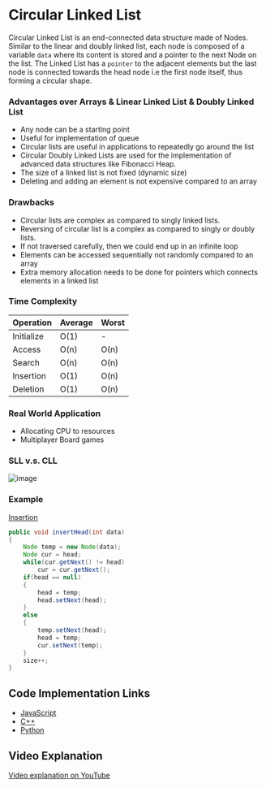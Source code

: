 # Circular Linked List

Circular Linked List is an end-connected data structure made of Nodes. Similar to the linear and doubly linked list, each node is composed of a variable ```data``` where its content is stored and a pointer to the next Node on the list. 
The Linked List has a ```pointer``` to the adjacent elements but the last node is connected towards the head node i.e the first node itself, thus forming a circular shape.

### Advantages over Arrays & Linear Linked List & Doubly Linked List

- Any node can be a starting point
- Useful for implementation of queue
- Circular lists are useful in applications to repeatedly go around the list
- Circular Doubly Linked Lists are used for the implementation of advanced data structures like Fibonacci Heap.
- The size of a linked list is not fixed (dynamic size)
- Deleting and adding an element is not expensive compared to an array

### Drawbacks

- Circular lists are complex as compared to singly linked lists.
- Reversing of circular list is a complex as compared to singly or doubly lists.
- If not traversed carefully, then we could end up in an infinite loop
- Elements can be accessed sequentially not randomly compared to an array
- Extra memory allocation needs to be done for pointers which connects elements in a linked list

### Time Complexity

| Operation | Average | Worst |
|-----------|---------|-------|
| Initialize|   O(1)  |    -  |
| Access    |   O(n)  |  O(n) |
| Search    |   O(n)  |  O(n) |
| Insertion |   O(1)  |  O(n) |
| Deletion  |   O(1)  |  O(n) |

### Real World Application

- Allocating CPU to resources
- Multiplayer Board games

### SLL v.s. CLL

![image](https://i0.wp.com/algorithms.tutorialhorizon.com/files/2016/03/Circular-Linked-List.png)

### Example

<u>Insertion</u>
```java
public void insertHead(int data)
{
	Node temp = new Node(data);
	Node cur = head;
	while(cur.getNext() != head)
		cur = cur.getNext();
	if(head == null)
	{
		head = temp;
		head.setNext(head);
	}
	else
	{
		temp.setNext(head);
		head = temp;
		cur.setNext(temp);
	}
	size++;
}
 ```

## Code Implementation Links

- [JavaScript](https://github.com/CloudArmor/JavaScript/blob/master/Data-Structures/Linked-List/SinglyCircularLinkedList.js)
- [C++](https://github.com/CloudArmor/C-Plus-Plus/blob/master/data_structures/cll/cll.cpp)
- [Python](https://github.com/CloudArmor/PyAlgorithms/blob/master/data_structures/linked_list/circular_linked_list.py)

## Video Explanation

[Video explanation on YouTube](https://youtu.be/HMkdlu5sP4A)
